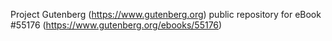Project Gutenberg (https://www.gutenberg.org) public repository for
eBook #55176 (https://www.gutenberg.org/ebooks/55176)
